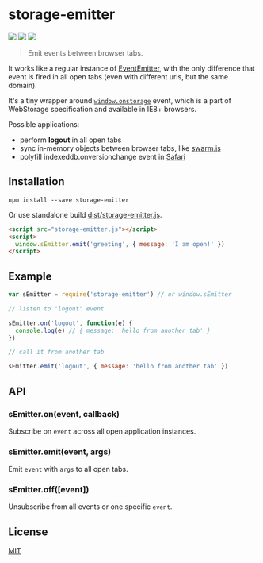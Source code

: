 # storage-emitter

[![](https://img.shields.io/npm/v/storage-emitter.svg)](https://npmjs.org/package/storage-emitter)
[![](https://img.shields.io/travis/alekseykulikov/storage-emitter.svg)](https://travis-ci.org/alekseykulikov/storage-emitter)
[![](http://img.shields.io/npm/dm/storage-emitter.svg)](https://npmjs.org/package/storage-emitter)

> Emit events between browser tabs.

It works like a regular instance of [EventEmitter](https://github.com/component/emitter),
with the only difference that event is fired in all open tabs (even with different urls, but the same domain).

It's a tiny wrapper around
[`window.onstorage`](http://www.w3.org/TR/webstorage/#the-storage-event) event,
which is a part of WebStorage specification and available in IE8+ browsers.

Possible applications:

- perform **logout** in all open tabs
- sync in-memory objects between browser tabs, like [swarm.js](https://github.com/gritzko/swarm#storages)
- polyfill indexeddb.onversionchange event in [Safari](https://bugs.webkit.org/show_bug.cgi?id=136155)

## Installation

    npm install --save storage-emitter

Or use standalone build [dist/storage-emitter.js](./dist/storage-emitter.js).

```html
<script src="storage-emitter.js"></script>
<script>
  window.sEmitter.emit('greeting', { message: 'I am open!' })
</script>
```

## Example

```js
var sEmitter = require('storage-emitter') // or window.sEmitter

// listen to "logout" event

sEmitter.on('logout', function(e) {
  console.log(e) // { message: 'hello from another tab' }
})

// call it from another tab

sEmitter.emit('logout', { message: 'hello from another tab' })
```

## API

### sEmitter.on(event, callback)

Subscribe on `event` across all open application instances.

### sEmitter.emit(event, args)

Emit `event` with `args` to all open tabs.

### sEmitter.off([event])

Unsubscribe from all events or one specific `event`.

## License

[MIT]('./LICENSE')
